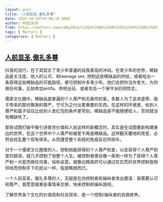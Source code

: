 ```yaml
---
layout: post
title: "人前显圣,傲礼多尊"
date: 2020-10-20T19:00:19.000Z
author: 柯痞2020
from: https://matters.news/@kp2020/%25E4%25BA%25BA%25E5%2589%258D%25E6%2598%25BE%25E5%259C%25A3-%25E5%2582%25B2%25E7%25A4%25BC%25E5%25A4%259A%25E5%25B0%258A-bafyreicjkcbswtrpdbcr6ct7fv3xpvfj7xydf34nisnxj25dnd7477q7ju
tags: [ Matters ]
categories: [ Matters ]
---
```

<!--1603220419000-->
[人前显圣,傲礼多尊](https://matters.news/@kp2020/%25E4%25BA%25BA%25E5%2589%258D%25E6%2598%25BE%25E5%259C%25A3-%25E5%2582%25B2%25E7%25A4%25BC%25E5%25A4%259A%25E5%25B0%258A-bafyreicjkcbswtrpdbcr6ct7fv3xpvfj7xydf34nisnxj25dnd7477q7ju)
------

<div>
<p>抖音的流行，在于其契合了青少年普遍的自我表现的冲动。在青少年的世界，稀缺品是关注度、他人的认可、和teenage sex, 控制这些稀缺品的供给，或者给出一条获得这些稀缺品的可能路径，便可控制许多青少年。他们会把你当作老大，为你做任何事，比如参加antifa、帝吧出征、或者攻击一个保守派的同性恋。</p><p>儒家文化圈中，稀缺品是普遍的个人尊严和无条件的爱。多数人为了追求虚荣、面子带来的那份飘渺的尊严，宁可为之付出更重要的东西。在这样的环境里，给别人尊严和面子往往比给别人发红包的条件更苛刻。稀缺品是不能随便给人，否则就没有稀缺性了。</p><p>那些试图打破平衡引进普世价值和人权这样的新概念时，其实是在试图重新构建身边的世界，在这个世界中个人尊严和被爱不再是稀缺品。这样翻天覆地的改变，必然会扰乱整个现有体系，从而遭受整个系统的免疫反应所排斥。</p><p>对于一个儒家文化圈里的人，控制他能获得的个人尊严和爱，以及获得个人尊严和爱的路径，就几乎控制了他整个人生。被控制者便会像一条狗一样为了获得个人尊严和一点爱而做任何事，俗称韭菜。就像北韩政府可以通过在饥荒的世界控制食物供给而控制手下的民众一样，程度略弱而已。</p><p>一个人前显圣，傲礼多尊的人，无疑是在向控制者和操纵者发出邀请：我需要认可和尊严，我愿意做某些事情来交换，快来控制和操纵我吧。</p><p>了解世界各个文化的价值观和社会现状，是一个控制/操纵者的自我修养。</p>
</div>
